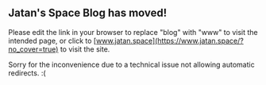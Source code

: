 ## Jatan's Space Blog has moved!

Please edit the link in your browser to replace "blog" with "www" to visit the intended page, or click to [www.jatan.space](https://www.jatan.space/?no_cover=true) to visit the site.

Sorry for the inconvenience due to a technical issue not allowing automatic redirects. :(
